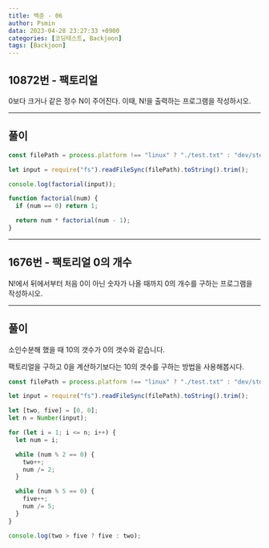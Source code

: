 ```yaml
---
title: 백준 - 06
author: Psmin
data: 2023-04-28 23:27:33 +0900
categories: [코딩테스트, Backjoon]
tags: [Backjoon]
---
```


## 10872번 - 팩토리얼

0보다 크거나 같은 정수 N이 주어진다. 이때, N!을 출력하는 프로그램을 작성하시오.

---

## 풀이

```js
const filePath = process.platform !== "linux" ? "./test.txt" : "dev/stdin";

let input = require("fs").readFileSync(filePath).toString().trim();

console.log(factorial(input));

function factorial(num) {
  if (num == 0) return 1;

  return num * factorial(num - 1);
}
```

---

## 1676번 - 팩토리얼 0의 개수

N!에서 뒤에서부터 처음 0이 아닌 숫자가 나올 때까지 0의 개수를 구하는 프로그램을 작성하시오.

---

## 풀이

소인수분해 했을 때 10의 갯수가 0의 갯수와 같습니다.

팩토리얼을 구하고 0을 계산하기보다는 10의 갯수를 구하는 방법을 사용해봅시다.

```js
const filePath = process.platform !== "linux" ? "./test.txt" : "dev/stdin";

let input = require("fs").readFileSync(filePath).toString().trim();

let [two, five] = [0, 0];
let n = Number(input);

for (let i = 1; i <= n; i++) {
  let num = i;

  while (num % 2 == 0) {
    two++;
    num /= 2;
  }

  while (num % 5 == 0) {
    five++;
    num /= 5;
  }
}

console.log(two > five ? five : two);
```
